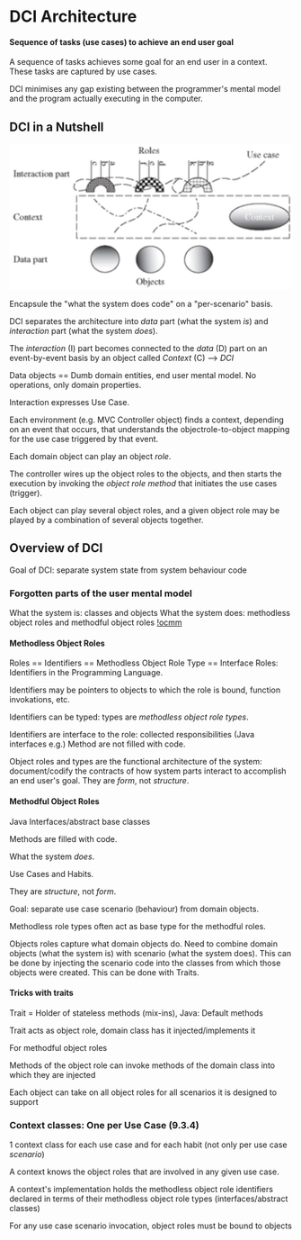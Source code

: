 # DCI Architecture
#### Sequence of tasks (use cases) to achieve an end user goal
A sequence of tasks achieves some goal for an end user in a context.
These tasks are captured by use cases.

DCI minimises any gap existing between the programmer's mental model 
and the program actually executing in the computer.

## DCI in a Nutshell

![dci_overview](images/dci.PNG "DCI overview")

Encapsule the "what the system does code" on a "per-scenario" basis.

DCI separates the architecture into _data_ part (what the system _is_) and
_interaction_ part (what the system _does_).

The _interaction_ (I) part becomes connected to the _data_ (D) 
part on an event-by-event basis by an object called _Context_ (C) --> *DCI*

Data objects == Dumb domain entities, end user mental model. No operations, only domain properties.

Interaction expresses Use Case.

Each environment (e.g. MVC Controller object) finds a context, depending on an event that occurs,
that understands the objectrole-to-object mapping for the use case triggered by that event.

Each domain object can play an object _role_.

The controller wires up the object roles to the objects, and then starts the execution by 
invoking the _object role method_ that initiates the use cases (trigger).

Each object can play several object roles, and a given object role may be played by a 
combination of several objects together.

## Overview of DCI
Goal of DCI: separate system state from system behaviour code

### Forgotten parts of the user mental model
What the system is: classes and objects
What the system does: methodless object roles and methodful object roles
[!ocmm](images/dci_co_or.PNG "classes objects roles")

#### Methodless Object Roles
Roles == Identifiers == Methodless Object Role Type == Interface
Roles: Identifiers in the Programming Language.

Identifiers may be pointers to objects to which the role is bound, function invokations, etc.

Identifiers can be typed: types are _methodless object role types_.

Identifiers are interface to the role: collected responsibilities (Java interfaces e.g.)
Method are not filled with code.

Object roles and types are the functional architecture of the system:
document/codify the contracts of how system parts interact to accomplish an end user's goal.
They are _form_, not _structure_.

#### Methodful Object Roles
Java Interfaces/abstract base classes

Methods are filled with code.

What the system _does_.

Use Cases and Habits.

They are _structure_, not _form_.

Goal: separate use case scenario (behaviour) from domain objects. 

Methodless role types often act as base type for the methodful roles.

Objects roles capture what domain objects do. 
Need to combine domain objects (what the system is) with scenario (what the system does).
This can be done by injecting the scenario code into the classes from which those objects were created.
This can be done with Traits.

#### Tricks with traits
Trait = Holder of stateless methods (mix-ins), Java: Default methods

Trait acts as object role, domain class has it injected/implements it

For methodful object roles

Methods of the object role can invoke methods of the domain class into which they are injected

Each object can take on all object roles for all scenarios it is designed to support

### Context classes: One per Use Case (9.3.4)
1 context class for each use case and for each habit (not only per use case _scenario_)

A context knows the object roles that are involved in any given use case.

A context's implementation holds the methodless object role identifiers declared in terms of their methodless object role types (interfaces/abstract classes)

For any use case scenario invocation, object roles must be bound to objects



